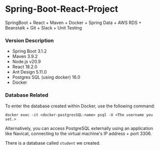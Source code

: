 # Spring-Boot-React-Project
SpringBoot + React + Maven + Docker + Spring Data + AWS RDS + Beanstalk + Git + Slack + Unit Testing



### Version Description

- Spring Boot 3.1.2
- Maven 3.9.2
- Node.js v20.9
- React 18.2.0
- Ant Design 5.11.0
- Postgres SQL (using docker) 16.0
- Docker 



### Database Related

To enter the database created within Docker, use the following command:

```shell
docker exec -it <docker-postgresSQL-name> psql -U <The username you set.>
```

Alternatively, you can access PostgreSQL externally using an application like Navicat, connecting to the virtual machine's IP address + port 3306.

There is a database called `student`  we created.

 
